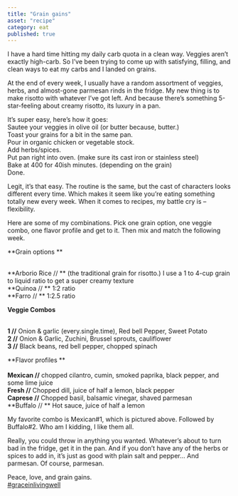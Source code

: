 ```yaml
---
title: "Grain gains"
asset: "recipe" 
category: eat
published: true
---
```


I have a hard time hitting my daily carb quota in a clean way. Veggies aren’t exactly high-carb. So I’ve been trying to come up with satisfying, filling, and clean ways to eat my carbs and I landed on grains.

At the end of every week, I usually have a random assortment of veggies, herbs, and almost-gone parmesan rinds in the fridge. My new thing is to make risotto with whatever I’ve got left. And because there’s something 5-star-feeling about creamy risotto, its luxury in a pan.

It’s super easy, here’s how it goes:
<br/>Sautee your veggies in olive oil (or butter because, butter.)
<br/>Toast your grains for a bit in the same pan.
<br/>Pour in organic chicken or vegetable stock.
<br/>Add herbs/spices.
<br/>Put pan right into oven. (make sure its cast iron or stainless steel)
<br/>Bake at 400 for 40ish minutes. (depending on the grain)
<br/>Done.

Legit, it’s that easy. The routine is the same, but the cast of characters looks different every time. Which makes it seem like you’re eating something totally new every week. When it comes to recipes, my battle cry is – flexibility. 

Here are some of my combinations. Pick one grain option, one veggie combo, one flavor profile and get to it. Then mix and match the following week.

**Grain options **<br/>

<br/> **Arborio Rice // ** (the traditional grain for risotto.) I use a 1 to 4-cup grain to liquid ratio to get a super creamy texture
<br/> **Quinoa // ** 1:2 ratio
<br/> **Farro // ** 1:2.5 ratio

**Veggie Combos** <br/>

<br/> **1 //** Onion & garlic (every.single.time), Red bell Pepper, Sweet Potato
<br/> **2 //** Onion & Garlic, Zuchini, Brussel sprouts, cauliflower
<br/> **3 //** Black beans, red bell pepper, chopped spinach

**Flavor profiles **<br/>
<br/> **Mexican //** chopped cilantro, cumin, smoked paprika, black pepper, and some lime juice
<br/> **Fresh //** Chopped dill, juice of half a lemon, black pepper
<br/> **Caprese //** Chopped basil, balsamic vinegar, shaved parmesan
<br/> **Buffalo // ** Hot sauce, juice of half a lemon

My favorite combo is Mexican#1, which is pictured above. Followed by Buffalo#2. Who am I kidding, I like them all.

Really, you could throw in anything you wanted. Whatever’s about to turn bad in the fridge, get it in the pan. And if you don’t have any of the herbs or spices to add in, it’s just as good with plain salt and pepper... And parmesan. Of course, parmesan.

Peace, love, and grain gains.
<br/>[#graceinlivingwell]( https://www.instagram.com/explore/tags/graceinlivingwell/)
